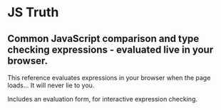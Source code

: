 # JS Truth
## Common JavaScript comparison and type checking expressions - evaluated live in your browser.

This reference evaluates expressions in your browser when the page loads...
It will never lie to you.

Includes an evaluation form, for interactive expression checking.
